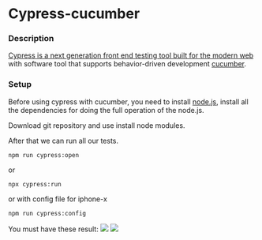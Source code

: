 # Cypress-cucumber
### Description
[Cypress is a next generation front end testing tool built for the modern web](https://www.cypress.io/) with software tool that supports behavior-driven development [cucumber](https://cucumber.io/).

### Setup
Before using cypress with cucumber, you need to install [node.js](https://nodejs.org/en/), install all the dependencies for doing the full operation of the node.js.

Download git repository and use install node modules.

After that we can run all our tests.
```console
npm run cypress:open 
```
or 
```console
npx cypress:run
```
or with config file for iphone-x
```console
npm run cypress:config
```
You must have these result:
![](https://diankavoy19.github.io/TestRail-Homework/picture/Report.png)
![](https://diankavoy19.github.io/TestRail-Homework/picture/Report1.png)